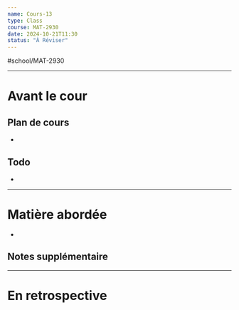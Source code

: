 ```yaml
---
name: Cours-13
type: Class
course: MAT-2930
date: 2024-10-21T11:30
status: "À Réviser"
---
```

#school/MAT-2930
***
# Avant le cour
## Plan de cours
- 

## Todo
- 

---
# Matière abordée

- 

## Notes supplémentaire


---
# En retrospective



